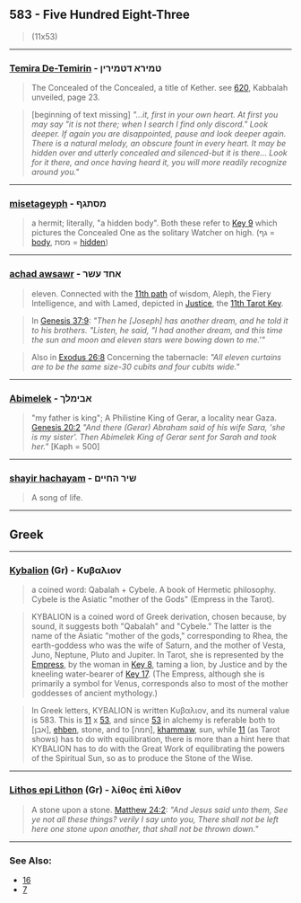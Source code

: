 ## 583 - Five Hundred Eight-Three
> (11x53)

---

### [Temira De-Temirin](/keys/TMIRA.DTMIRIN) - טמירא דטמירין
> The Concealed of the Concealed, a title of Kether. see [620](620), Kabbalah unveiled, page 23.

> [beginning of text missing] *"...it, first in your own heart. At first you may say "it is not there; when I search I find only discord." Look deeper. If again you are disappointed, pause and look deeper again. There is a natural melody, an obscure fount in every heart. It may be hidden over and utterly concealed and silenced-but it is there... Look for it there, and once having heard it, you will more readily recognize around you."*

---

### [misetageyph](/keys/MSThGP) - מסתגף
> a hermit; literally, "a hidden body". Both these refer to [Key 9](9) which pictures the Concealed One as the solitary Watcher on high. (גף = [body](/keys/GVP), מסת = [hidden](/keys/MSTh))

---

### [achad awsawr](/keys/AChD.OShR) - אחד עשר
> eleven. Connected with the [11th path](11) of wisdom, Aleph, the Fiery Intelligence, and with Lamed, depicted in [Justice](/keys/L), the [11th Tarot Key](11).

> In [Genesis 37:9](http://biblehub.com/genesis/37-9.htm): *"Then he [Joseph] has another dream, and he told it to his brothers. "Listen, he said, "I had another dream, and this time the sun and moon and eleven stars were bowing down to me.'"*

> Also in [Exodus 26:8](http://biblehub.com/exodus/26-8.htm) Concerning the tabernacle: *"All eleven curtains are to be the same size-30 cubits and four cubits wide."*

---

### [Abimelek](/keys/ABIMLKf) - אבימלך
> "my father is king"; A Philistine King of Gerar, a locality near Gaza. [Genesis 20:2](http://biblehub.com/genesis/20-2.htm) *"And there (Gerar) Abraham said of his wife Sara, 'she is my sister'. Then Abimelek King of Gerar sent for Sarah and took her."* [Kaph = 500]

---

### [shayir hachayam](/keys/ShIR.HChIIM) - שיר החיים
> A song of life.

---

## Greek

---

### [Kybalion](/greek?word=kubalion) (Gr) - Κυβαλιον
> a coined word: Qabalah + Cybele. A book of Hermetic philosophy. Cybele is the Asiatic "mother of the Gods" (Empress in the Tarot).

> KYBALION is a coined word of Greek derivation, chosen because, by sound, it suggests both "Qabalah" and "Cybele." The latter is the name of the Asiatic "mother of the gods," corresponding to Rhea, the earth-goddess who was the wife of Saturn, and the mother of Vesta, Juno, Neptune, Pluto and Jupiter. In Tarot, she is represented by the [Empress](/keys/D), by the woman in [Key 8](8), taming a lion, by Justice and by the kneeling water-bearer of [Key 17](17). (The Empress, although she is primarily a symbol for Venus, corresponds also to most of the mother goddesses of ancient mythology.)

> In Greek letters, KYBALION is written Κυβαλιον, and its numeral value is 583. This is [11](11) x [53](53), and since [53](53) in alchemy is referable both to [אבן], [ehben](/keys/ABN), stone, and to [חמה], [khammaw](/keys/ChMH), sun, while [11](11) (as Tarot shows) has to do with equilibration, there is more than a hint here that KYBALION has to do with the Great Work of equilibrating the powers of the Spiritual Sun, so as to produce the Stone of the Wise.

---

### [Lithos epi Lithon](/greek?word=lithos+epi+lithon) (Gr) - λίθος ἐπὶ λίθον
> A stone upon a stone. [Matthew 24:2](http://biblehub.com/matthew/24-2.htm): *"And Jesus said unto them, See ye not all these things? verily I say unto you, There shall not be left here one stone upon another, that shall not be thrown down."*

---

### See Also:

- [16](16)
- [7](7)
